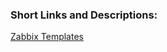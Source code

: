 ### Short Links and Descriptions:


[Zabbix Templates](https://github.com/Mohammadreza-Tatlari/Document-Collection/tree/main/Zabbix-7-notes/Zabbix-Files)